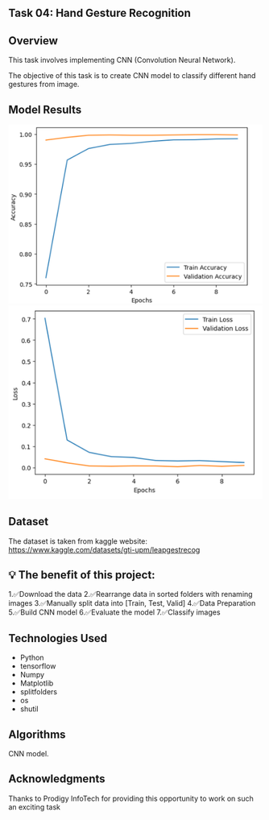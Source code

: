 ## Task 04: Hand Gesture Recognition

## Overview
This task involves implementing CNN (Convolution Neural Network).

The objective of this task is to create CNN model to classify different hand gestures from image.

## Model Results
![result](results/res1.PNG)
![result](results/res2.PNG)

## Dataset
The dataset is taken from kaggle website:
https://www.kaggle.com/datasets/gti-upm/leapgestrecog

## 💡 The benefit of this project:
1.✅Download the data
2.✅Rearrange data in sorted folders with renaming images
3.✅Manually split data into [Train, Test, Valid]
4.✅Data Preparation
5.✅Build CNN model
6.✅Evaluate the model
7.✅Classify images

## Technologies Used
- Python
- tensorflow
- Numpy
- Matplotlib
- splitfolders
- os
- shutil

## Algorithms

CNN model.

## Acknowledgments

Thanks to Prodigy InfoTech for providing this opportunity to work on such an exciting task